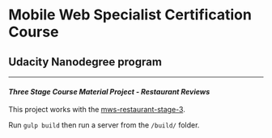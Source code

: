 # Mobile Web Specialist Certification Course
## Udacity Nanodegree program
---
#### _Three Stage Course Material Project - Restaurant Reviews_

This project works with the [mws-restaurant-stage-3](https://github.com/udacity/mws-restaurant-stage-3).

Run 
```gulp build```
then run a server from the `/build/` folder.